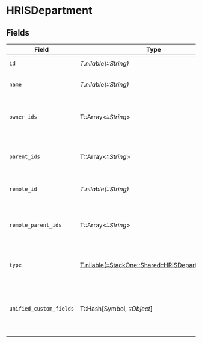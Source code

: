 # HRISDepartment


## Fields

| Field                                                                                          | Type                                                                                           | Required                                                                                       | Description                                                                                    | Example                                                                                        |
| ---------------------------------------------------------------------------------------------- | ---------------------------------------------------------------------------------------------- | ---------------------------------------------------------------------------------------------- | ---------------------------------------------------------------------------------------------- | ---------------------------------------------------------------------------------------------- |
| `id`                                                                                           | *T.nilable(::String)*                                                                          | :heavy_minus_sign:                                                                             | Unique identifier                                                                              | 8187e5da-dc77-475e-9949-af0f1fa4e4e3                                                           |
| `name`                                                                                         | *T.nilable(::String)*                                                                          | :heavy_minus_sign:                                                                             | The name of the group                                                                          |                                                                                                |
| `owner_ids`                                                                                    | T::Array<*::String*>                                                                           | :heavy_minus_sign:                                                                             | The list of group owner ids of the given group                                                 |                                                                                                |
| `parent_ids`                                                                                   | T::Array<*::String*>                                                                           | :heavy_minus_sign:                                                                             | The list of parent group ids of the given group                                                |                                                                                                |
| `remote_id`                                                                                    | *T.nilable(::String)*                                                                          | :heavy_minus_sign:                                                                             | Provider's unique identifier                                                                   | 8187e5da-dc77-475e-9949-af0f1fa4e4e3                                                           |
| `remote_parent_ids`                                                                            | T::Array<*::String*>                                                                           | :heavy_minus_sign:                                                                             | Provider's list of parent group ids of the given group                                         |                                                                                                |
| `type`                                                                                         | [T.nilable(::StackOne::Shared::HRISDepartmentType)](../../models/shared/hrisdepartmenttype.md) | :heavy_minus_sign:                                                                             | The type of the department group                                                               | department                                                                                     |
| `unified_custom_fields`                                                                        | T::Hash[Symbol, *::Object*]                                                                    | :heavy_minus_sign:                                                                             | Custom Unified Fields configured in your StackOne project                                      | {<br/>"my_project_custom_field_1": "REF-1236",<br/>"my_project_custom_field_2": "some other value"<br/>} |